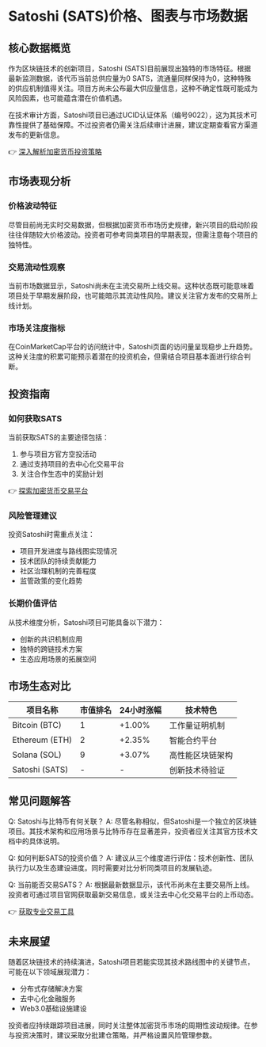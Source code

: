 # Satoshi (SATS)价格、图表与市场数据

## 核心数据概览

作为区块链技术的创新项目，Satoshi (SATS)目前展现出独特的市场特征。根据最新监测数据，该代币当前总供应量为0 SATS，流通量同样保持为0，这种特殊的供应机制值得关注。项目方尚未公布最大供应量信息，这种不确定性既可能成为风险因素，也可能蕴含潜在价值机遇。

在技术审计方面，Satoshi项目已通过UCID认证体系（编号9022），这为其技术可靠性提供了基础保障。不过投资者仍需关注后续审计进展，建议定期查看官方渠道发布的更新信息。

👉 [深入解析加密货币投资策略](https://bit.ly/okx_welcome)

## 市场表现分析

### 价格波动特征
尽管目前尚无实时交易数据，但根据加密货币市场历史规律，新兴项目的启动阶段往往伴随较大价格波动。投资者可参考同类项目的早期表现，但需注意每个项目的独特性。

### 交易流动性观察
当前市场数据显示，Satoshi尚未在主流交易所上线交易。这种状态既可能意味着项目处于早期发展阶段，也可能暗示其流动性风险。建议关注官方发布的交易所上线计划。

### 市场关注度指标
在CoinMarketCap平台的访问统计中，Satoshi页面的访问量呈现稳步上升趋势。这种关注度的积累可能预示着潜在的投资机会，但需结合项目基本面进行综合判断。

## 投资指南

### 如何获取SATS
当前获取SATS的主要途径包括：
1. 参与项目方官方空投活动
2. 通过支持项目的去中心化交易平台
3. 关注合作生态中的奖励计划

👉 [探索加密货币交易平台](https://bit.ly/okx_welcome)

### 风险管理建议
投资Satoshi时需重点关注：
- 项目开发进度与路线图实现情况
- 技术团队的持续贡献能力
- 社区治理机制的完善程度
- 监管政策的变化趋势

### 长期价值评估
从技术维度分析，Satoshi项目可能具备以下潜力：
- 创新的共识机制应用
- 独特的跨链技术方案
- 生态应用场景的拓展空间

## 市场生态对比

| 项目名称       | 市值排名 | 24小时涨幅 | 技术特色             |
|----------------|----------|------------|----------------------|
| Bitcoin (BTC)  | 1        | +1.00%     | 工作量证明机制       |
| Ethereum (ETH) | 2        | +2.35%     | 智能合约平台         |
| Solana (SOL)   | 9        | +3.07%     | 高性能区块链架构     |
| Satoshi (SATS) | -        | -          | 创新技术待验证       |

## 常见问题解答

Q: Satoshi与比特币有何关联？
A: 尽管名称相似，但Satoshi是一个独立的区块链项目。其技术架构和应用场景与比特币存在显著差异，投资者应关注其官方技术文档中的具体说明。

Q: 如何判断SATS的投资价值？
A: 建议从三个维度进行评估：技术创新性、团队执行力以及生态建设进度。同时需要对比分析同类项目的发展轨迹。

Q: 当前能否交易SATS？
A: 根据最新数据显示，该代币尚未在主要交易所上线。投资者可通过项目官网获取最新交易信息，或关注去中心化交易平台的上币动态。

👉 [获取专业交易工具](https://bit.ly/okx_welcome)

## 未来展望

随着区块链技术的持续演进，Satoshi项目若能实现其技术路线图中的关键节点，可能在以下领域展现潜力：
- 分布式存储解决方案
- 去中心化金融服务
- Web3.0基础设施建设

投资者应持续跟踪项目进展，同时关注整体加密货币市场的周期性波动规律。在参与投资决策时，建议采取分批建仓策略，并严格设置风险管理参数。

